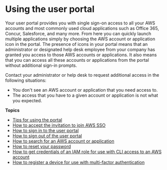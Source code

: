# Using the user portal<a name="using-the-portal"></a>

Your user portal provides you with single sign\-on access to all your AWS accounts and most commonly used cloud applications such as Office 365, Concur, Salesforce, and many more\. From here you can quickly launch multiple applications simply by choosing the AWS account or application icon in the portal\. The presence of icons in your portal means that an administrator or designated help desk employee from your company has granted you access to those AWS accounts or applications\. It also means that you can access all these accounts or applications from the portal without additional sign\-in prompts\.

Contact your administrator or help desk to request additional access in the following situations:
+ You don't see an AWS account or application that you need access to\.
+ The access that you have to a given account or application is not what you expected\.

**Topics**
+ [Tips for using the portal](portaltips.md)
+ [How to accept the invitation to join AWS SSO](howtoactivateaccount.md)
+ [How to sign in to the user portal](howtosignin.md)
+ [How to sign out of the user portal](howtosignout.md)
+ [How to search for an AWS account or application](howtosearchforapp.md)
+ [How to reset your password](howtoresetpassword.md)
+ [How to get credentials of an IAM role for use with CLI access to an AWS account](howtogetcredentials.md)
+ [How to register a device for use with multi\-factor authentication](user-device-registration.md)